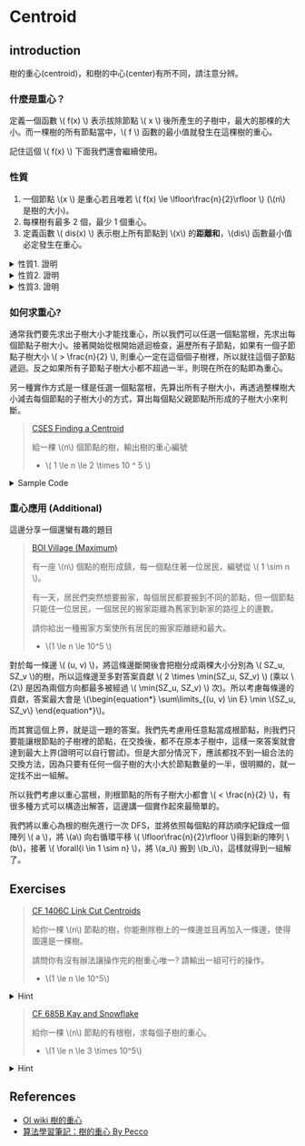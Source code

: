 # Centroid

## introduction

樹的重心(centroid)，和樹的中心(center)有所不同，請注意分辨。

### 什麼是重心？

定義一個函數 \\( f(x) \\) 表示拔除節點 \\( x \\) 後所產生的子樹中，最大的那棵的大小。而一棵樹的所有節點當中，\\( f \\) 函數的最小值就發生在這棵樹的重心。

記住這個 \\( f(x) \\) 下面我們還會繼續使用。

### 性質

1. 一個節點 \\(x \\) 是重心若且唯若 \\( f(x) \le \lfloor\frac{n}{2}\rfloor \\) (\\(n\\) 是樹的大小)。
1. 每棵樹有最多 2 個，最少 1 個重心。
1. 定義函數 \\( dis(x) \\) 表示樹上所有節點到 \\(x\\) 的**距離和**，\\(dis\\) 函數最小值必定發生在重心。

<details><summary> 性質1. 證明 </summary>

為了方便證明，我們用 \\( size_u(v) \\) 來表示以 \\(u\\) 為根節點時，\\(v\\) 的子樹大小。

首先，可以用反證法來證明重心必定滿足 \\( f(x) \le \frac{n}{2} \\)。假設 \\(u\\) 是樹的重心，且有一節點 \\(v\\) 與其相連且 \\(size_u(v) > \frac{n}{2} \\)。那麼 \\(v\\) 當重心肯定會更好，因為 \\(size_v(u) = n - size_u(v) < \frac{n}{2} < size_u(v) = f(u)\\)，也就是說所有拔掉 \\(v\\) 會產生的子樹大小皆小於 \\(f(u)\\)，和重心定義矛盾。

接下來證明一個節點 \\(x\\) 滿足 \\( f(x) \le \frac{n}{2} \\)，必定為重心。假設 \\(u\\) 為重心，則所有與他相鄰的節點 \\(v\\) 都滿足 \\(size_u(v) \le \frac{n}{2} \\)，因為 \\(f(x) < \frac{n}{2}\\)。所以 \\( size_v(u) = n - size_u(v) \le \frac{n}{2} \le f(u)\\)，則 \\(f(v) \ge f(u)\\)。另外對於所有與 \\(u\\) 不相連的節點 \\(x\\)，都必定屬於某個和 \\(u\\) 相連的 \\(v\\) 子樹中(以 \\(u\\) 為根節點時)，所以 \\( size_x(v) > size_v(u) \ge \frac{n}{2} \ge f(u)\\)。

</details>

<details><summary> 性質2. 證明 </summary>

不妨先畫圖觀察一下，如果一棵樹有兩個重心，則他們必定相鄰。而此時樹一定有偶數個節點，將這棵樹從這兩個重心之間斷開，可以拿到兩棵一樣大小的樹。

首先來證明重心必定相鄰，不管有一個或兩個。假設 \\(u, v\\) 為樹的兩個重心(\\(u, v\\) 可以相等)，根據重心的定義 \\(f(u) \le f(v)\\) 且 \\(f(v) \le f(u)\\)，也就是 \\(f(u) = f(v)\\)。

如果 \\(u, v\\) 的路徑上還有其他 \\(k\\) 個節點，則 \\(u\\) 的最大子樹必定會包含這 \\(k\\) 個點，那麼 \\(f(u) \ size_u(v) = k + f(v)\\)，由此可知 \\(k == 0\\) 也就是兩重心相鄰。

而且不可能有三個以上的重心，因為重心必須兩兩相連，所以三個以上的重心會形成環。

</details>

<details><summary> 性質3. 證明 </summary>

對於樹上的任意一個節點 \\(u\\) 如果存在一個相鄰的節點 \\(v\\) 使得 \\(size_u(v) > \frac{N}{2}\\)，則 \\(dis(v) < dis(u)\\)，因為從 \\(u\\) 往 \\(v\\) 移動會使 \\(dis\\) 減少 \\(size_u(v) - (n-size_u(v)) = 2 \times size_u(v) - n > 0\\)。

所以樹上除了重心以外的節點都可以透過這種方式找到 \\(dis\\) 更小的點。

</details>

### 如何求重心?

通常我們要先求出子樹大小才能找重心，所以我們可以任選一個點當根，先求出每個節點子樹大小。接著開始從根開始遞迴檢查，遍歷所有子節點，如果有一個子節點子樹大小 \\( > \frac{n}{2} \\), 則重心一定在這個個子樹裡，所以就往這個子節點遞迴。反之如果所有子節點子樹大小都不超過一半，則現在所在的點即為重心。

另一種實作方式是一樣是任選一個點當根，先算出所有子樹大小，再透過整棵樹大小減去每個節點的子樹大小的方式，算出每個點父親節點所形成的子樹大小來判斷。

> [CSES Finding a Centroid](https://cses.fi/problemset/task/2079)
>
> 給一棵 \\(n\\) 個節點的樹，輸出樹的重心編號
>
> - \\( 1 \le n \le 2 \times 10 ^ 5 \\)

<details><summary> Sample Code </summary>

```cpp
#include <bits/stdc++.h>
using namespace std;

const int mxN = 2e5 + 5;
int sz[mxN];
vector<int> g[mxN];

void get_sz(int u, int p) {
  sz[u] = 1;
  for (int v : g[u]) {
    if (v == p)
      continue;
    get_sz(v, u);
    sz[u] += sz[v];
  }
}

int get_centroid(int u, int n, int p) {
  for (int v : g[u]) {
    if (v != p && sz[v] > n / 2)
      return get_centroid(v, n, u);
  }
  return u;
}

int main() {
  int n;
  cin >> n;
  for (int i = 0; i < n - 1; i++) {
    int u, v;
    cin >> u >> v;
    g[u].emplace_back(v);
    g[v].emplace_back(u);
  }
  get_sz(1, -1);
  cout << get_centroid(1, n, -1);
}
```

</details>

### 重心應用 (Additional)

這邊分享一個還蠻有趣的題目

> [BOI Village (Maximum)](https://codeforces.com/contest/1387/problem/B2)
>
> 有一座 \\(n\\) 個點的樹形成鎮，每一個點住著一位居民，編號從 \\( 1 \sim n \\)。
>
> 有一天，居民們突然想要搬家，每個居民都要搬到不同的節點，但一個節點只能住一位居民，一個居民的搬家距離為舊家到新家的路徑上的邊數。
>
> 請你給出一種搬家方案使所有居民的搬家距離總和最大。
>
> - \\(1 \le n \le 10^5 \\)

對於每一條邊 \\( (u, v) \\)，將這條邊斷開後會把樹分成兩棵大小分別為 \\( SZ_u, SZ_v \\)的樹，所以這條邊至多對答案貢獻 \\( 2 \times \min(SZ_u, SZ_v) \\) (乘以 \\(2\\) 是因為兩個方向都最多被經過 \\( \min(SZ_u, SZ_v) \\) 次)。所以考慮每條邊的貢獻，答案最大會是
\\(\begin{equation*} \sum\limits_{(u, v) \in E} \min \\{SZ_u, SZ_v\\} \end{equation*}\\)。

而其實這個上界，就是這一題的答案。我們先考慮用任意點當成根節點，則我們只要能讓根節點的子樹裡的節點，在交換後，都不在原本子樹中，這樣一來答案就會達到最大上界(證明可以自行嘗試)。但是大部分情況下，應該都找不到一組合法的交換方法，因為只要有任何一個子樹的大小大於節點數量的一半，很明顯的，就一定找不出一組解。

所以我們考慮以重心當根，則根節點的所有子樹大小都會 \\( < \frac{n}{2} \\)，有很多種方式可以構造出解答，這邊講一個實作起來最簡單的。

我們將以重心為根的樹先進行一次 DFS，並將依照每個點的拜訪順序紀錄成一個陣列 \\( a \\)，將 \\(a\\) 向右循環平移 \\( \lfloor\frac{n}{2}\rfloor \\)得到新的陣列 \\(b\\)，接著 \\( \forall{i \in 1 \sim n} \\)，將 \\(a_i\\) 搬到 \\(b_i\\)，這樣就得到一組解了。

## Exercises

> [CF 1406C Link Cut Centroids](https://codeforces.com/contest/1406/problem/C)
>
> 給你一棵 \\(n\\) 節點的樹，你能刪除樹上的一條邊並且再加入一條邊，使得圖還是一棵樹。
>
> 請問你有沒有辦法讓操作完的樹重心唯一? 請輸出一組可行的操作。
>
> - \\(1 \le n \le 10^5\\)

<details><summary> Hint </summary>

回想上面的性質 2，兩個重心會發生在什麼情況？

</details>

> [CF 685B Kay and Snowflake](https://codeforces.com/problemset/problem/685/B)
>
> 給你一棵 \\(n\\) 節點的有根樹，求每個子樹的重心。
>
> - \\(1 \le n \le 3 \times 10^5\\)

<details><summary> Hint </summary>

在上面找重心的程式碼中，我們每次只會往子樹大小 \\( > \frac{n}{2} \\) 的節點走。

那我們試著將這個做法反過來，從葉子節點開始，假設現在所在節點為 \\(u\\)，\\(u\\) 的父節點為 \\(p\\)。如果 \\( 2 \times size(u) \ge size(p)\\) 的話就繼續往上爬，並把經過的點的重心都設為向上爬的起始點。

</details>

## References

- [OI wiki 樹的重心](https://oi-wiki.org/graph/tree-centroid/)
- [算法學習筆記：樹的重心 By Pecco](https://zhuanlan.zhihu.com/p/357938161)
